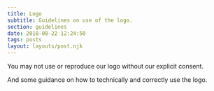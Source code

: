 ```yaml
---
title: Logo
subtitle: Guidelines on use of the logo.
section: guidelines
date: 2018-08-22 12:24:50
tags: posts
layout: layouts/post.njk
---
```


You may not use or reproduce our logo without our explicit consent.

And some guidance on how to technically and correctly use the logo.

